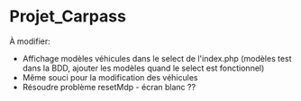 # Projet_Carpass

À modifier:
- Affichage modèles véhicules dans le select de l'index.php (modèles test dans la BDD, ajouter les modèles quand le select est fonctionnel)
- Même souci pour la modification des véhicules
- Résoudre problème resetMdp - écran blanc ??
